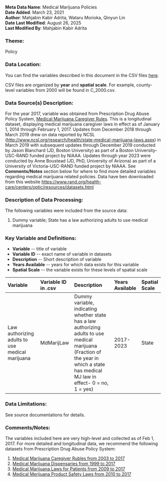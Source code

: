 **Meta Data Name**: Medical Marijuana Policies  
**Date Added**: March 23, 2021  
**Author**: Mahjabin Kabir Adrita,  Wataru Morioka, Qinyun Lin  
**Date Last Modified**: August 26, 2025  
**Last Modified By**: Mahjabin Kabir Adrita  

### Theme: 
Policy

### Data Location: 
You can find the variables described in this document in the CSV files [here](https://oeps.healthyregions.org/download).  

CSV files are organized by **year** and **spatial scale**. For example, county-level variables from 2000 will be found in C_2000.csv.  

### Data Source(s) Description:  
For the year 2017, variable was obtained from Prescription Drug Abuse Policy System, [Medical Marijuana Caregiver Rules](http://pdaps.org/datasets/rules-of-caregivers-medical-marijuana-1501610940). This is a longitudinal dataset, displaying medical marijuana caregiver laws in effect as of January 1, 2014 through February 1, 2017. Updates from December 2018 through March 2019 drew on data reported by NCSL (http://www.ncsl.org/research/health/state-medical-marijuana-laws.aspx) in March 2019 with subsequent updates through December 2019 conducted by Jason Blanchard (JD, Boston University) as part of a Boston University-USC-RAND funded project by NIAAA.  Updates through year 2023 were conducted by Anne Boustead (JD, PhD, University of Arizona) as part of a University of Victoria-USC-RAND funded project by NIAAA. 
See **Comments/Notes** section below for where to find more detailed variables regarding medical marijuana related policies. Data have ben downloaded from this website https://www.rand.org/health-care/centers/optic/resources/datasets.html

### Description of Data Processing: 
The following variables were included from the source data:
1. Dummy variable; State has a law authorizing adults to use medical marijuana

### Key Variable and Definitions:

- **Variable** -- title of variable
- **Variable ID** -- exact name of variable in datasets
- **Description** -- Short description of variable
- **Years Available** -- years for which data exists for this variable
- **Spatial Scale** -- the variable exists for these levels of spatial scale

| Variable | Variable ID in .csv | Description | Years Available | Spatial Scale |
|:---------|:--------------------|:------------|:----------------|:--------------|
| Law authorizing adults to use medical marijuana | MdMarijLaw | Dummy variable, indicating whether state has a law authorizing adults to use medical marijuana (Fraction of the year in which a state has medical MJ law in effect- 0 = no, 1 = yes) | 2017-2023 | State |

### Data Limitations:
See source documentations for details.

### Comments/Notes:
The variables included here are very high-level and collected as of Feb 1, 2017. For more detailed and longitudinal data, we recommend the following datasets from Prescription Drug Abuse Policy System: 
1. [Medical Marijuana Caregiver Rubles from 2003 to 2017](http://pdaps.org/datasets/rules-of-caregivers-medical-marijuana-1501610940)
2. [Medical Marijuana Dispensaries from 1999 to 2017](http://pdaps.org/datasets/dispensaries-medical-marijuana-1501611712)
3. [Medical Marijuana Laws for Patients from 2009 to 2017](http://pdaps.org/datasets/medical-marijuana-patient-related-laws-1501600783)
4. [Medical Merijuana Product Safety Laws from 2010 to 2017](http://pdaps.org/datasets/product-safety-medical-marijuana-1501612211) 
